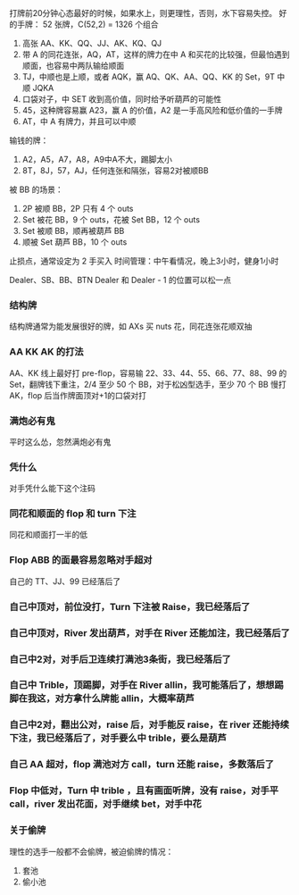 打牌前20分钟心态最好的时候，如果水上，则更理性，否则，水下容易失控。
好的手牌：
  52 张牌，C(52,2) = 1326 个组合
  1. 高张 AA、KK、QQ、JJ、AK、KQ、QJ
  2. 带 A 的同花连张，AQ，AT，这样的牌力在中 A 和买花的比较强，但最怕遇到顺面，也容易中两队输给顺面
  3. TJ，中顺也是上顺，或者 AQK，赢 AQ、QK、AA、QQ、KK 的 Set，9T 中顺 JQKA
  4. 口袋对子，中 SET 收到高价值，同时给予听葫芦的可能性
  5. 45，这种牌容易赢 A23，赢 A 的价值，A2 是一手高风险和低价值的一手牌
  6. AT，中 A 有牌力，并且可以中顺

输钱的牌：
  1. A2，A5，A7，A8，A9中A不大，踢脚太小
  2. 8T，8J，57，AJ，任何连张和隔张，容易2对被顺BB

被 BB 的场景：
  1. 2P 被顺 BB，2P 只有 4 个 outs
  2. Set 被花 BB，9 个 outs，花被 Set BB，12 个 outs
  3. Set 被顺 BB，顺再被葫芦 BB
  4. 顺被 Set 葫芦 BB，10 个 outs

止损点，通常设定为 2 手买入
时间管理：中午看情况，晚上3小时，健身1小时

Dealer、SB、BB、BTN
Dealer 和 Dealer - 1 的位置可以松一点

### 结构牌
  结构牌通常为能发展很好的牌，如 AXs 买 nuts 花，同花连张花顺双抽

### AA KK AK 的打法
  AA、KK 线上最好打 pre-flop，容易输 22、33、44、55、66、77、88、99 的 Set，翻牌钱下重注，2/4 至少 50 个 BB，对于松凶型选手，至少 70 个 BB
  慢打 AK，flop 后当作牌面顶对+1的口袋对打

### 满炮必有鬼
  平时这么怂，忽然满炮必有鬼

### 凭什么
  对手凭什么能下这个注码

### 同花和顺面的 flop 和 turn 下注
  同花和顺面打一半的低

### Flop ABB 的面最容易忽略对手超对
  自己的 TT、JJ、99 已经落后了

### 自己中顶对，前位没打，Turn 下注被 Raise，我已经落后了
### 自己中顶对，River 发出葫芦，对手在 River 还能加注，我已经落后了
### 自己中2对，对手后卫连续打满池3条街，我已经落后了
### 自己中 Trible，顶踢脚，对手在 River allin，我可能落后了，想想踢脚在我这，对方拿什么牌能 allin，大概率葫芦
### 自己中2对，翻出公对，raise 后，对手能反 raise，在 river 还能持续下注，我已经落后了，对手要么中 trible，要么是葫芦
### 自己 AA 超对，flop 满池对方 call，turn 还能 raise，多数落后了
### Flop 中低对，Turn 中 trible ，且有画面听牌，没有 raise，对手平 call，river 发出花面，对手继续 bet，对手中花

### 关于偷牌
  理性的选手一般都不会偷牌，被迫偷牌的情况：
  1. 套池
  2. 偷小池
